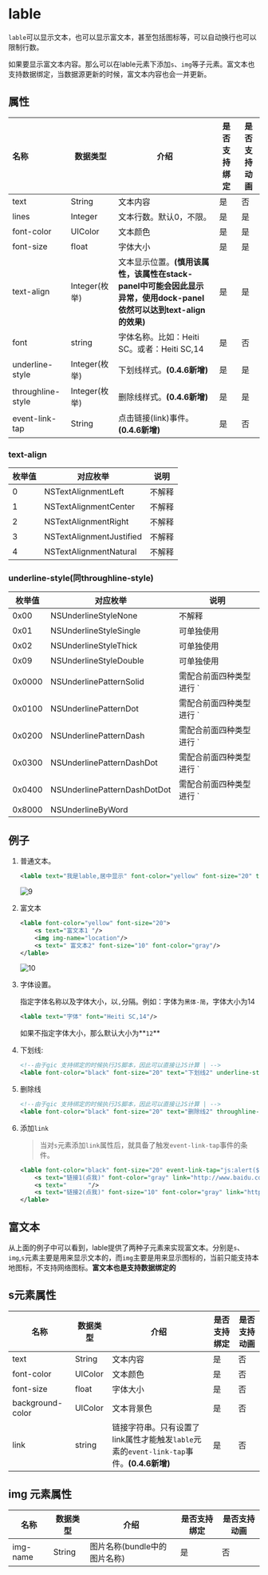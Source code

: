 # lable

`lable`可以显示文本，也可以显示富文本，甚至包括图标等，可以自动换行也可以限制行数。

如果要显示富文本内容。那么可以在lable元素下添加`s`、`img`等子元素。富文本也支持数据绑定，当数据源更新的时候，富文本内容也会一并更新。

## 属性

| 名称              | 数据类型      | 介绍                                                         | 是否支持绑定 | 是否支持动画 |
| :---------------- | ------------- | ------------------------------------------------------------ | ------------ | ------------ |
| text              | String        | 文本内容                                                     | 是           | 否           |
| lines             | Integer       | 文本行数。默认0，不限。                                      | 是           | 是           |
| font-color        | UIColor       | 文本颜色                                                     | 是           | 是           |
| font-size         | float         | 字体大小                                                     | 是           | 是           |
| text-align        | Integer(枚举) | 文本显示位置。**(慎用该属性，该属性在stack-panel中可能会因此显示异常，使用dock-panel依然可以达到text-align的效果)** | 是           | 是           |
| font              | string        | 字体名称。比如：Heiti SC。或者：Heiti SC,14                  | 是           | 否           |
| underline-style   | Integer(枚举) | 下划线样式。**(0.4.6新增)**                                  | 是           | 是           |
| throughline-style | Integer(枚举) | 删除线样式。**(0.4.6新增)**                                  | 是           | 是           |
| event-link-tap    | String        | 点击链接(link)事件。**(0.4.6新增)**                          | 是           | 否           |

###  text-align

| 枚举值  | 对应枚举                     | 说明   |
| ---- | ------------------------ | ---- |
| 0    | NSTextAlignmentLeft      | 不解释  |
| 1    | NSTextAlignmentCenter    | 不解释  |
| 2    | NSTextAlignmentRight     | 不解释  |
| 3    | NSTextAlignmentJustified | 不解释  |
| 4    | NSTextAlignmentNatural   | 不解释  |

### underline-style(同throughline-style)

| 枚举值 | 对应枚举                     | 说明                               |
| ------ | ---------------------------- | ---------------------------------- |
| 0x00   | NSUnderlineStyleNone         | 不解释                             |
| 0x01   | NSUnderlineStyleSingle       | 可单独使用                         |
| 0x02   | NSUnderlineStyleThick        | 可单独使用                         |
| 0x09   | NSUnderlineStyleDouble       | 可单独使用                         |
| 0x0000 | NSUnderlinePatternSolid      | 需配合前面四种类型进行 `|`运算使用 |
| 0x0100 | NSUnderlinePatternDot        | 需配合前面四种类型进行 `|`运算使用 |
| 0x0200 | NSUnderlinePatternDash       | 需配合前面四种类型进行 `|`运算使用 |
| 0x0300 | NSUnderlinePatternDashDot    | 需配合前面四种类型进行 `|`运算使用 |
| 0x0400 | NSUnderlinePatternDashDotDot | 需配合前面四种类型进行 `|`运算使用 |
| 0x8000 | NSUnderlineByWord            |                                    |



## 例子

1. 普通文本。

   ```xml
   <lable text="我是lable,居中显示" font-color="yellow" font-size="20" text-align="1"/>
   ```

   ![9](../images/9.jpg)

2. 富文本

   ```xml
   <lable font-color="yellow" font-size="20">
       <s text="富文本1 "/>
       <img img-name="location"/>
       <s text=" 富文本2" font-size="10" font-color="gray"/>
   </lable>
   ```

   ![10](../images/10.jpg)

3. 字体设置。

   指定字体名称以及字体大小，以`,`分隔。例如：字体为`黑体-简`，字体大小为14

   ```xml
   <lable text="字体" font="Heiti SC,14"/>
   ```

   如果不指定字体大小，那么默认大小为**`12`**

4. 下划线:

   ```xml
   <!--由于gic 支持绑定的时候执行JS脚本，因此可以直接让JS计算 | -->
   <lable font-color="black" font-size="20" text="下划线2" underline-style="{{(0x01 | 0x0100)}}"/>
   ```

5. 删除线

   ```xml
   <!--由于gic 支持绑定的时候执行JS脚本，因此可以直接让JS计算 | -->
   <lable font-color="black" font-size="20" text="删除线2" throughline-style="{{(0x01 | 0x0100)}}"/>
   ```

6. 添加`link`

   > 当对`s`元素添加`link`属性后，就具备了触发`event-link-tap`事件的条件。

   ```xml
   <lable font-color="black" font-size="20" event-link-tap="js:alert($eventInfo)">
       <s text="链接1(点我)" font-color="gray" link="http://www.baidu.com" underline-style="{{(0x01 | 0x0100)}}"/>
       <s text="      "/>
       <s text="链接2(点我)" font-size="10" font-color="gray" link="http://ifeng.com" underline-style="{{(0x01)}}"/>
   </lable>
   ```


## 富文本

   从上面的例子中可以看到，lable提供了两种子元素来实现富文本。分别是`s`、`img`,`s`元素主要是用来显示文本的，而`img`主要是用来显示图标的，当前只能支持本地图标，不支持网络图标。**富文本也是支持数据绑定的**

   ## s元素属性

| 名称             | 数据类型 | 介绍                                                         | 是否支持绑定 | 是否支持动画 |
| ---------------- | -------- | ------------------------------------------------------------ | ------------ | ------------ |
| text             | String   | 文本内容                                                     | 是           | 否           |
| font-color       | UIColor  | 文本颜色                                                     | 是           | 否           |
| font-size        | float    | 字体大小                                                     | 是           | 否           |
| background-color | UIColor  | 文本背景色                                                   | 是           | 否           |
| link             | string   | 链接字符串。只有设置了link属性才能触发`lable`元素的`event-link-tap`事件。**(0.4.6新增)** | 是           | 否           |

   ## img 元素属性

| 名称     | 数据类型 | 介绍                         | 是否支持绑定 | 是否支持动画 |
| -------- | -------- | ---------------------------- | ------------ | ------------ |
| img-name | String   | 图片名称(bundle中的图片名称) | 是           | 否           |
